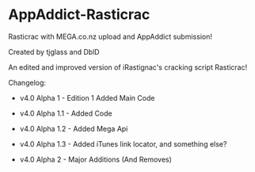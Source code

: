 AppAddict-Rasticrac
===================

Rasticrac with MEGA.co.nz upload and AppAddict submission!

Created by tjglass and DblD

An edited and improved version of iRastignac's cracking script Rasticrac!

Changelog:

- v4.0 Alpha 1 - Edition 1 Added Main Code

- v4.0 Alpha 1.1 - Added Code

- v4.0 Alpha 1.2 - Added Mega Api

- v4.0 Alpha 1.3 - Added iTunes link locator, and something else?

- v4.0 Alpha 2 - Major Additions (And Removes)
